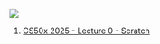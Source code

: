 ![](Attachments/Pasted%20image%2020250104200030.png)

1. [CS50x 2025 - Lecture 0 - Scratch](./CS50x%202025%20-%20Lecture%200%20-%20Scratch.md)